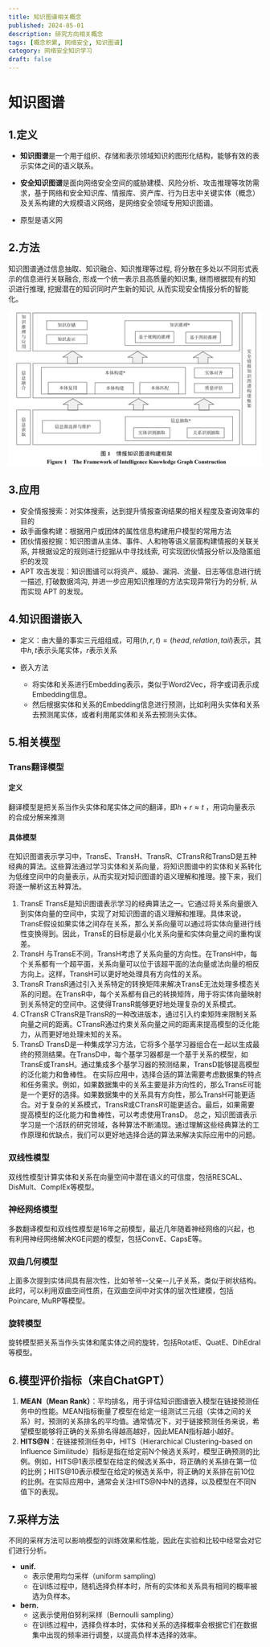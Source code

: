 ```yaml
---
title: 知识图谱相关概念
published: 2024-05-01
description: 研究方向相关概念
tags: [概念积累, 网络安全, 知识图谱]
category: 网络安全知识学习
draft: false
---
```

# 知识图谱

## 1.定义

- **知识图谱**是一个用于组织、存储和表示领域知识的图形化结构，能够有效的表示实体之间的语义联系。
- **安全知识图谱**是面向网络安全空间的威胁建模、风险分析、攻击推理等攻防需求，基于网络和安全知识库、情报库、资产库、行为日志中关键实体（概念）及关系构建的大规模语义网络，是网络安全领域专用知识图谱。

- 原型是语义网

## 2.方法

知识图谱通过信息抽取、知识融合、知识推理等过程, 将分散在多处以不同形式表示的信息进行关联融合, 形成一个统一表示且高质量的知识集, 继而根据现有的知识进行推理, 挖掘潜在的知识同时产生新的知识, 从而实现安全情报分析的智能化。

![image-20240429181426892](https://raw.githubusercontent.com/PasserByNaOH/PicGo/main/blogPic/image-20240429181426892.png)

## 3.应用

- 安全情报搜索：对实体搜索，达到提升情报查询结果的相关程度及查询效率的目的
- 敌手画像构建：根据用户或团体的属性信息构建用户模型的常用方法
- 团伙情报挖掘：知识图谱从主体、事件、人和物等语义层面构建情报的关联关系, 并根据设定的规则进行挖掘从中寻找线索, 可实现团伙情报分析以及隐匿组织的发现
- APT 攻击发现：知识图谱可以将资产、威胁、漏洞、流量、日志等信息进行统一描述, 打破数据鸿沟, 并进一步应用知识推理的方法实现异常行为的分析, 从而实现 APT 的发现。

## 4.知识图谱嵌入

- 定义：由大量的事实三元组组成，可用$(h,r,t) = (head, relation, tail)$表示，其中$h,t$表示头尾实体，$r$表示关系

- 嵌入方法
  - 将实体和关系进行Embedding表示，类似于Word2Vec，将字或词表示成Embedding信息。
  - 然后根据实体和关系的Embedding信息进行预测，比如利用头实体和关系去预测尾实体，或者利用尾实体和关系去预测头实体。

## 5.相关模型

### Trans翻译模型

#### 定义

翻译模型是把关系当作头实体和尾实体之间的翻译，即$h + r\approx t$ ，用词向量表示的合成分解来推测

#### 具体模型

在知识图谱表示学习中，TransE、TransH、TransR、CTransR和TransD是五种经典的算法。这些算法通过学习实体和关系向量，将知识图谱中的实体和关系转化为低维空间中的向量表示，从而实现对知识图谱的语义理解和推理。接下来，我们将逐一解析这五种算法。

1. TransE
   TransE是知识图谱表示学习的经典算法之一。它通过将关系向量嵌入到实体向量的空间中，实现了对知识图谱的语义理解和推理。具体来说，TransE假设如果实体之间存在关系，那么关系向量可以通过将实体向量进行线性变换得到。因此，TransE的目标是最小化关系向量和实体向量之间的重构误差。
2. TransH
   与TransE不同，TransH考虑了关系向量的方向性。在TransH中，每个关系都有一个超平面，关系向量可以位于该超平面的法向量或法向量的相反方向上。这样，TransH可以更好地处理具有方向性的关系。
3. TransR
   TransR通过引入关系特定的转换矩阵来解决TransE无法处理多模态关系的问题。在TransR中，每个关系都有自己的转换矩阵，用于将实体向量映射到关系特定的空间中。这使得TransR能够更好地处理复杂的关系模式。
4. CTransR
   CTransR是TransR的一种改进版本，通过引入约束矩阵来限制关系向量之间的距离。CTransR通过约束关系向量之间的距离来提高模型的泛化能力，从而更好地处理未知的关系。
5. TransD
   TransD是一种集成学习方法，它将多个基学习器组合在一起以生成最终的预测结果。在TransD中，每个基学习器都是一个基于关系的模型，如TransE或TransH。通过集成多个基学习器的预测结果，TransD能够提高模型的泛化能力和鲁棒性。
   在实际应用中，选择合适的算法需要考虑数据集的特点和任务需求。例如，如果数据集中的关系主要是非方向性的，那么TransE可能是一个更好的选择。如果数据集中的关系具有方向性，那么TransH可能更适合。对于复杂的关系模式，TransR或CTransR可能更适合。最后，如果需要提高模型的泛化能力和鲁棒性，可以考虑使用TransD。
   总之，知识图谱表示学习是一个活跃的研究领域，各种算法不断涌现。通过理解这些经典算法的工作原理和优缺点，我们可以更好地选择合适的算法来解决实际应用中的问题。

### 双线性模型

双线性模型计算实体和关系在向量空间中潜在语义的可信度，包括RESCAL、DisMult、ComplEx等模型。

### 神经网络模型

多数翻译模型和双线性模型是16年之前模型，最近几年随着神经网络的兴起，也有利用神经网络解决KGE问题的模型，包括ConvE、CapsE等。

### 双曲几何模型

上面多次提到实体间具有层次性，比如爷爷--父亲--儿子关系，类似于树状结构。此时，可以利用双曲空间性质，在双曲空间中对实体的层次性建模，包括Poincare, MuRP等模型。

### 旋转模型

旋转模型把关系当作头实体和尾实体之间的旋转，包括RotatE、QuatE、DihEdral等模型。

## 6.模型评价指标（来自ChatGPT）

1. **MEAN（Mean Rank）**：平均排名，用于评估知识图谱嵌入模型在链接预测任务中的性能。MEAN指标衡量了模型在给定一组测试三元组（实体之间的关系）时，预测的关系排名的平均值。通常情况下，对于链接预测任务来说，希望模型能够将正确的关系排名得越高越好，因此MEAN指标越小越好。
2. **HITS@N**：在链接预测任务中，HITS（Hierarchical Clustering-based on Influence Similitude）指标是指在给定前N个候选关系时，模型正确预测的比例。例如，HITS@1表示模型在给定的候选关系中，将正确的关系排在第一位的比例；HITS@10表示模型在给定的候选关系中，将正确的关系排在前10位的比例。在实际应用中，通常会关注HITS@N中N的选择，以及模型在不同N值下的表现。

## 7.采样方法

不同的采样方法可以影响模型的训练效果和性能，因此在实验和比较中经常会对它们进行分析。

- **unif.**
  - 表示使用均匀采样（uniform sampling）
  - 在训练过程中，随机选择负样本时，所有的实体和关系具有相同的概率被选为负样本。
- **bern.**
  - 这表示使用伯努利采样（Bernoulli sampling）
  - 在训练过程中，选择负样本时，实体和关系的选择概率会根据它们在数据集中出现的频率进行调整，以提高负样本选择的效率。